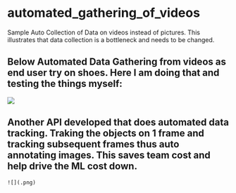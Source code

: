 # automated_gathering_of_videos
Sample Auto Collection of Data on videos instead of pictures. This illustrates that data collection is a bottleneck and needs to be changed.

## Below Automated Data Gathering from videos as end user try on shoes. Here I am doing that and testing the things myself:
   ![](.png)
   
## Another API developed that does automated data tracking. Traking the objects on 1 frame and tracking subsequent frames thus auto         annotating images. This saves team cost and help drive the ML cost down. 

    ![](.png)
